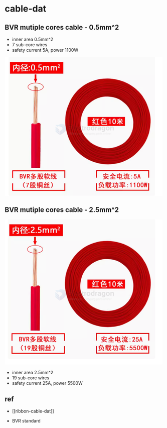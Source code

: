 
# cable-dat

## BVR mutiple cores cable - 0.5mm^2 

- inner area 0.5mm^2
- 7 sub-core wires 
- safety current 5A, power 1100W 

![](2024-06-26-12-54-39.png)


## BVR mutiple cores cable - 2.5mm^2 

![](2024-06-26-12-56-40.png)

- inner area 2.5mm^2
- 19 sub-core wires 
- safety current 25A, power 5500W 


## ref 

- [[ribbon-cable-dat]]

- BVR standard 